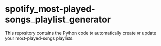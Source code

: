 # spotify_most-played-songs_playlist_generator
This repository contains the Python code to automatically create or update your most-played-songs playlists. 
